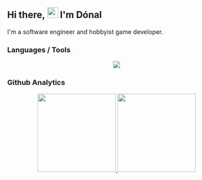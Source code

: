 ## Hi there, <img src="https://media.giphy.com/media/hvRJCLFzcasrR4ia7z/giphy.gif" width="25px"> I'm Dónal

I'm a software engineer and hobbyist game developer. 

### Languages / Tools

<p align="center">
<img src="https://skillicons.dev/icons?i=rust,c,cpp,js,nodejs,laravel,python,bash,vue,angular,docker,neovim,bevy,linux" />
</p>

### Github Analytics

<p align="center">
  <a href="https://github.com/donalshortt">
  <img height="180em" src="https://github-readme-stats-lime-ten-26.vercel.app/api?username=donalshortt&show_icons=true&theme=transparent&include_all_commits=true" />
  
  <img height="180em" src="https://github-readme-stats-lime-ten-26.vercel.app/api/top-langs/?username=donalshortt&theme=transparent&layout=compact" />
  </a>
</p>

